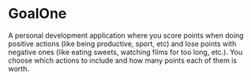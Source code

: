 # GoalOne
A personal development application where you score points when doing positive actions (like being productive, sport, etc) and lose points with negative ones (like eating sweets, watching films for too long, etc.). You choose which actions to include and how many points each of them is worth.
